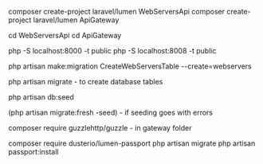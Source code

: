 composer create-project laravel/lumen WebServersApi
composer create-project laravel/lumen ApiGateway

cd WebServersApi
cd ApiGateway

php -S localhost:8000 -t public
php -S localhost:8008 -t public

php artisan make:migration CreateWebServersTable --create=webservers

php artisan migrate - to create database tables

php artisan db:seed

(php artisan migrate:fresh -seed) - if seeding goes with errors


composer require guzzlehttp/guzzle - in gateway folder

composer require dusterio/lumen-passport 
php artisan migrate
php artisan passport:install
